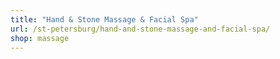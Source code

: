 ```yaml
---
title: "Hand & Stone Massage & Facial Spa"
url: /st-petersburg/hand-and-stone-massage-and-facial-spa/
shop: massage
---
```

